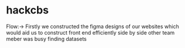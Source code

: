 # hackcbs
Flow:-> Firstly we constructed the figma designs of our websites which would aid us to construct front end efficiently
        side by side other team meber was busy finding datasets
